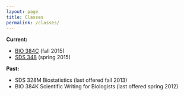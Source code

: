 ```yaml
---
layout: page
title: Classes
permalink: /classes/
---
```


**Current:**

- [BIO 384C](/classes/BIO384C_fall_2015.html) (fall 2015)
- [SDS 348](/classes/SDS348_spring_2015.html) (spring 2015)

**Past:**

- SDS 328M Biostatistics (last offered fall 2013)
- BIO 384K Scientific Writing for Biologists (last offered spring 2012)
